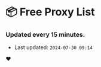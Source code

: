 # :package: Free Proxy List
### Updated every 15 minutes.

- Last updated: `2024-07-30 09:14`

:heart:
